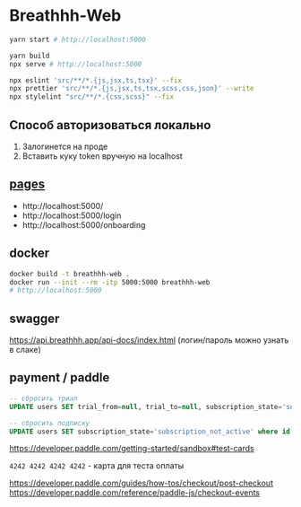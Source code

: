 # Breathhh-Web

```sh
yarn start # http://localhost:5000
```

```sh
yarn build
npx serve # http://localhost:5000

npx eslint 'src/**/*.{js,jsx,ts,tsx}' --fix
npx prettier 'src/**/*.{js,jsx,ts,tsx,scss,css,json}' --write
npx stylelint "src/**/*.{css,scss}" --fix
```

## Способ авторизоваться локально

1. Залогинется на проде
2. Вставить куку token вручную на localhost

## [pages](https://www.figma.com/file/4h13xBqtDoOSnCtwgZeJti/Yahht?node-id=238%3A262)

- http://localhost:5000/
- http://localhost:5000/login
- http://localhost:5000/onboarding

## docker

```sh
docker build -t breathhh-web .
docker run --init --rm -itp 5000:5000 breathhh-web
# http://localhost:5000
```

## swagger

https://api.breathhh.app/api-docs/index.html (логин/пароль можно узнать в слаке)

## payment / paddle

```sql
-- сбросить триал
UPDATE users SET trial_from=null, trial_to=null, subscription_state='subscription_not_active' where id = '__USER_ID_HERE__';

-- сбросить подписку
UPDATE users SET subscription_state='subscription_not_active' where id = '__USER_ID_HERE__';
```

https://developer.paddle.com/getting-started/sandbox#test-cards

`4242 4242 4242 4242` - карта для теста оплаты

https://developer.paddle.com/guides/how-tos/checkout/post-checkout
https://developer.paddle.com/reference/paddle-js/checkout-events
